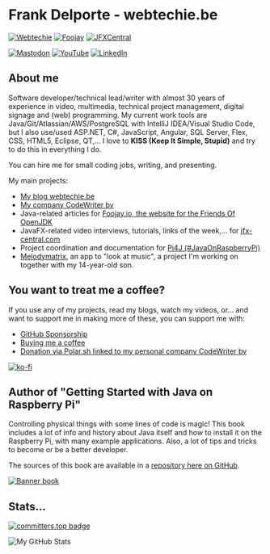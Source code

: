 # Frank Delporte - webtechie.be

[![Webtechie](https://img.shields.io/badge/Personal_blog-webtechie.be-blue?logo=firefox&logoColor=white)](https://www.webtechie.be)
[![Foojay](https://img.shields.io/badge/Friends_Of_OpenJDK-foojay.io-blue?logo=openjdk&logoColor=white)](https://foojay.io/today/author/frankdelporte/)
[![JFXCentral](https://img.shields.io/badge/Home_to_anything_JavaFX_related-jfxcentral.com-blue?logo=openjdk&logoColor=white)](https://www.jfx-central.com/people/f.delporte)

[![Mastodon](https://img.shields.io/badge/Mastodon-blue?logo=mastodon&logoColor=white)](https://foojay.social/@frankdelporte)
[![YouTube](https://img.shields.io/badge/YouTube-blue?logo=youtube&logoColor=white)](https://www.youtube.com/@FrankDelporte)
[![LinkedIn](https://img.shields.io/badge/LinkedIn-blue?logo=linkedin&logoColor=white)](https://www.linkedin.com/in/frankdelporte/)

## About me

Software developer/technical lead/writer with almost 30 years of experience in video, multimedia, technical project management, digital signage and (web) programming. My current work tools are Java/Git/Atlassian/AWS/PostgreSQL with IntelliJ IDEA/Visual Studio Code, but I also use/used ASP.NET, C#, JavaScript, Angular, SQL Server, Flex, CSS, HTML5, Eclipse, QT,... I love to **KISS (Keep It Simple, Stupid)** and try to do this in everything I do.

You can hire me for small coding jobs, writing, and presenting. 

My main projects:

* [My blog webtechie.be](https://webtechie.be/)
* [My company CodeWriter bv](https://codewriter.be/)
* Java-related articles for [Foojay.io, the website for the Friends Of OpenJDK](https://foojay.io/today/author/frankdelporte/)
* JavaFX-related video interviews, tutorials, links of the week,... for [jfx-central.com ](https://www.jfx-central.com/)
* Project coordination and documentation for [Pi4J (#JavaOnRaspberryPi)](https://www.pi4j.com/)
* [Melodymatrix](https://melodymatrix.rocks/), an app to "look at music", a project I'm working on together with my 14-year-old son.

## You want to treat me a coffee?

If you use any of my projects, read my blogs, watch my videos, or... and want to support me in making more of these, you can support me with:

* [GitHub Sponsorship](https://github.com/sponsors/FDelporte)
* [Buying me a coffee](https://ko-fi.com/frankdelporte)
* [Donation via Polar.sh linked to my personal company CodeWriter bv](https://polar.sh/codewriter-bv)
 
[![ko-fi](https://ko-fi.com/img/githubbutton_sm.svg)](https://ko-fi.com/L3L7TQMNU)

## Author of "Getting Started with Java on Raspberry Pi"

Controlling physical things with some lines of code is magic! This book includes a lot of info and history about Java itself and how to install it on the Raspberry Pi, with many example applications. Also, a lot of tips and tricks to become or be a better developer.

The sources of this book are available in a [repository here on GitHub](https://github.com/FDelporte/JavaOnRaspberryPi).

[![Banner book](https://webtechie.be/images/book/book-banner.png)](https://webtechie.be/books/)

## Stats...

[![committers.top badge](https://user-badge.committers.top/belgium/FDelporte.svg)](https://user-badge.committers.top/belgium/FDelporte)

![My GitHub Stats](https://github-readme-stats.vercel.app/api/?username=FDelporte&count_private=true&theme=tokyonight&showicons=true)
